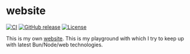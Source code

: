 # website

[![CI](https://github.com/barnes-c/website/actions/workflows/ci.yaml/badge.svg)](https://github.com/barnes-c/website/actions/workflows/ci.yml)
[![GitHub release](https://img.shields.io/github/v/release/barnes-c/website?display_name=tag)](https://github.com/barnes-c/website/releases/latest)
[![License](https://img.shields.io/github/license/barnes-c/website)](./LICENSE)

This is my own [website](https://barnes.biz). This is my playground with which I try to keep up with latest Bun/Node/web technologies.
